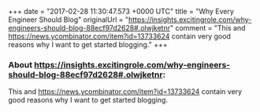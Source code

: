 +++
date = "2017-02-28 11:30:47.573 +0000 UTC"
title = "Why Every Engineer Should Blog"
originalUrl = "https://insights.excitingrole.com/why-engineers-should-blog-88ecf97d2628#.olwjketnr"
comment = "This and <a href="https://news.ycombinator.com/item?id=13733624">https://news.ycombinator.com/item?id=13733624</a> contain very good reasons why I want to get started blogging."
+++

### About https://insights.excitingrole.com/why-engineers-should-blog-88ecf97d2628#.olwjketnr:

This and <a href="https://news.ycombinator.com/item?id=13733624">https://news.ycombinator.com/item?id=13733624</a> contain very good reasons why I want to get started blogging.

